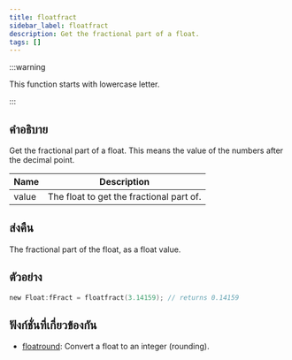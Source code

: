 ```yaml
---
title: floatfract
sidebar_label: floatfract
description: Get the fractional part of a float.
tags: []
---
```


:::warning

This function starts with lowercase letter.

:::

## คำอธิบาย

Get the fractional part of a float. This means the value of the numbers after the decimal point.

| Name  | Description                              |
| ----- | ---------------------------------------- |
| value | The float to get the fractional part of. |

## ส่งคืน

The fractional part of the float, as a float value.

## ตัวอย่าง

```c
new Float:fFract = floatfract(3.14159); // returns 0.14159
```

## ฟังก์ชั่นที่เกี่ยวข้องกัน

- [floatround](../functions/floatround): Convert a float to an integer (rounding).
